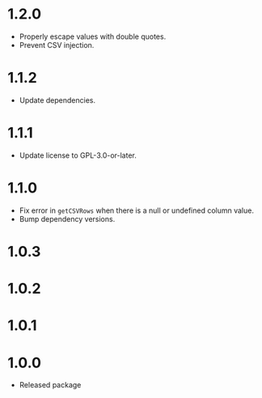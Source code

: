 # 1.2.0

-   Properly escape values with double quotes.
-   Prevent CSV injection.

# 1.1.2

-   Update dependencies.

# 1.1.1

-   Update license to GPL-3.0-or-later.

# 1.1.0

-   Fix error in `getCSVRows` when there is a null or undefined column value.
-   Bump dependency versions.

# 1.0.3

# 1.0.2

# 1.0.1

# 1.0.0

-   Released package
